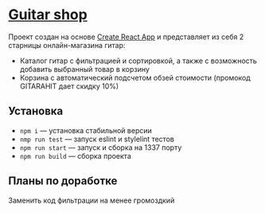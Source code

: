 # [Guitar shop](https://erdyakov-guitar-shop.vercel.app/)
Проект создан на основе [Create React App](https://github.com/facebook/create-react-app) и представляет из себя 2 старницы онлайн-магазина гитар:
- Каталог гитар c фильтрацией и сортировкой, а также с возможность добавить выбранный товар в корзину
- Корзина с автоматический подсчетом обзей стоимости (промокод GITARAHIT дает скидку 10%)

## Установка
- `npm i` — установка стабильной версии
- `nmp run test` — запуск eslint и stylelint тестов
- `npm run start` — запуск и сборка на 1337 порту
- `npm run build` — сборка проекта

## Планы по доработке
Заменить код фильтрации на менее громоздкий
